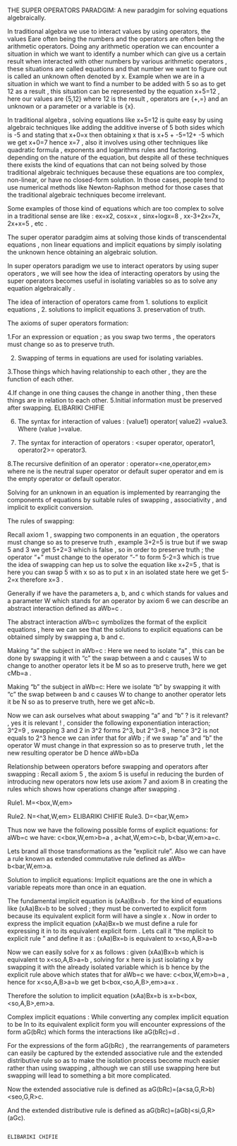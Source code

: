 THE SUPER OPERATORS PARADGIM:
A new paradgim for solving equations algebraically.

In traditional algebra we use to interact values by using  operators, the values Eare often being the numbers and the operators are often being the arithmetic operators. 
Doing any arithmetic operation we can encounter a situation in which we want to identify a number which can give us a certain result when interacted with other numbers by various arithmetic operators , these situations are called equations and that number we want to figure out is called an unknown often denoted by x.
 Example when we are in a situation in which we want to find a number to be added with 5 so as to get 12 as a result , this situation can be represented by the equation x+5=12 , here our values are {5,12} where 12 is the result , operators are {+,=} and an unknown or a parameter or a variable is {x}.

In traditional algebra , solving equations like x+5=12 is  quite easy by using algebraic techniques like adding the additive inverse of 5 both sides which is -5 and stating  that x+0=x then obtaining x  that is x+5 + -5=12+ -5 which we get x+0=7 hence x=7 , also it involves using other techniques like quadratic formula , exponents and logarithms rules and factoring.
depending on the nature of the equation, but despite all of these techniques  there exists the kind of equations that can not being solved by those traditional algebraic techniques because these equations are too complex, non-linear, or have no closed-form solution. In those cases, people tend to use numerical methods like Newton-Raphson method for those cases that the traditional algebraic techniques become irrelevant.

Some examples of those kind of equations which are too complex to solve in a traditional sense are like :
ex=x2, cosx=x , sinx+logx=8 , xx-3+2x=7x, 2x+x=5 , etc .

The super operator paradgim aims at solving those kinds of transcendental equations  , non linear equations and implicit equations by simply isolating the unknown hence obtaining an algebraic solution.

In super operators paradigm we use to interact operators by using super operators , we will see how the idea of interacting operators by using the super operators becomes useful in isolating variables so as to solve any equation algebraically .

The idea of interaction of operators came from 1. solutions to explicit equations , 2. solutions to implicit equations 3. preservation of truth.

The axioms of super operators formation:

1.For an expression or equation ; as you swap two terms , the operators must change so as to preserve truth.

2. Swapping of terms in equations are used for isolating variables.

3.Those things which having relationship to each other , they are the function of each other.

4.If change in one thing causes the change in another thing , then these  things are in relation to each other.
5.Initial information must be preserved after swapping.			ELIBARIKI CHIFIE

6. The syntax for interaction of values : (value1) operator( value2) =value3.
Where (value )=value.

7. The syntax for interaction of operators : <super operator, operator1, operator2>= operator3.

8.The recursive definition of an operator : operator=<ne,operator,em>
where ne is the neutral super operator or default super operator and em is the empty operator or default operator.

Solving for an unknown in an equation is implemented by rearranging the components of equations by suitable rules of swapping , associativity , and implicit to explicit conversion.

The rules of swapping:

Recall axiom 1 , swapping two components in an equation , the operators must change so as to preserve truth , example 3+2=5 is true but if we swap 5 and 3 we get 5+2=3 which is false , so in order to preserve truth ; the operator “+” must change to the operator “-” to form 5-2=3 which is true  the idea of swapping can hep us to solve the equation like x+2=5 , that is here you can swap 5 with x so as to put x in an isolated state here we get 5-2=x therefore x=3 .

Generally if we have the parameters a, b, and c which stands for values and a parameter W which stands for an operator  by axiom 6 we can describe an abstract interaction defined as aWb=c .

The abstract interaction aWb=c symbolizes the format of the explicit equations , here we can see that the solutions to explicit equations can be obtained simply by swapping a, b and c.

Making “a” the subject in aWb=c :
Here we need to isolate “a” , this can be done by swapping it with “c”
the swap between a and c causes W to change to another operator lets it be M so as to preserve truth,
here we get cMb=a .

Making “b” the subject in aWb=c:
Here we isolate “b” by swapping it with “c”
the swap between b and c causes W to change to another operator lets it be N so as to preserve truth,
here we get aNc=b.

Now we can ask ourselves what about swapping “a” and “b” ? is it relevant? , yes it is relevant ! , consider the following exponentiation interaction;  3^2=9 , swapping 3 and 2 in 3^2 forms 2^3, but 
2^3=8 , hence 3^2 is not equals to 2^3  hence we can infer that for aWb ; if we swap “a” and “b” the operator W must change in that expression so as to preserve truth , let the new resulting operator be D hence aWb=bDa 

Relationship between operators before swapping and operators  after swapping :
Recall axiom 5 , the axiom 5 is useful in reducing the burden of introducing new operators now lets use axiom 7 and axiom 8 in creating the rules which shows how operations change after swapping .

Rule1. M=<box,W,em>

Rule2. N=<hat,W,em>							ELIBARIKI CHIFIE
Rule3. D=<bar,W,em>

Thus now we have the following possible forms of explicit equations:
for aWb=c we have:  c<box,W,em>b=a , a<hat,W,em>c=b, b<bar,W,em>a=c.


Lets brand all those transformations as the “explicit rule”.
Also we can have a rule known as extended commutative rule defined as aWb= b<bar,W,em>a.

Solution to implicit equations:
Implicit equations are the one in which a variable repeats more than once in an equation.

The fundamental implicit equation is (xAa)Bx=b . for the kind of equations like (xAa)Bx=b
to be solved ; they must be converted to explicit form because its  equivalent explicit form will have a single x . 
Now in order to express the implicit equation (xAa)Bx=b we must define a rule for expressing it in to its equivalent explicit form .
Lets call it “the mplicit to explicit rule ”  and define it as : (xAa)Bx=b is equivalent to x<so,A,B>a=b

Now we can easily solve for x as follows :
given (xAa)Bx=b which is equivalent to x<so,A,B>a=b , solving for x here is just isolating x by swapping it with the already isolated variable which is b hence by the explicit rule above which states that  for aWb=c we have:  c<box,W,em>b=a , hence for x<so,A,B>a=b  we get b<box,<so,A,B>,em>a=x .

Therefore the solution to implicit equation (xAa)Bx=b  is x=b<box,<so,A,B>,em>a.

 Complex implicit equations :
While converting any complex implicit equation to be In to its  equivalent explicit form  you will encounter expressions of the form aG(bRc) which forms the interactions like aG(bRc)=d .

For the expressions  of the form  aG(bRc) , the rearrangements of parameters can easily be captured by the extended associative rule and the extended distributive rule so as to make the isolation process become much easier  rather than using swapping , although we can still use swapping here but swapping will lead to something a bit more complicated.

Now the extended associative rule is defined as  aG(bRc)=(a<sa,G,R>b)<seo,G,R>c.

And the extended distributive rule is defined as  aG(bRc)=(aGb)<si,G,R>(aGc).


   																																																																																																																															ELIBARIKI CHIFIE








 
